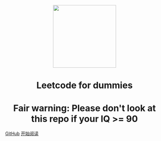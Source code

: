<p align="center">
<img src="./pictures/logo.png" width="200" height="200"/>
</p>
<h1 align="center">Leetcode for dummies</h1>
<h1 align="center">Fair warning: Please don't look at this repo if your IQ >= 90</h1>

[GitHub](https://github.com/ljluestc/leetcode_solutions_Java)
[开始阅读](#leetcode-docs)




